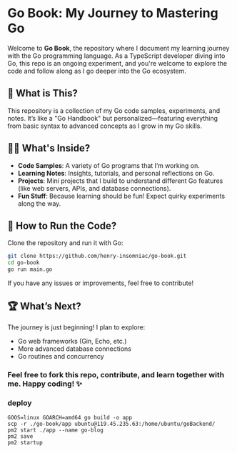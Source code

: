 # Go Book: My Journey to Mastering Go

Welcome to **Go Book**, the repository where I document my learning journey with the Go programming language. As a TypeScript developer diving into Go, this repo is an ongoing experiment, and you're welcome to explore the code and follow along as I go deeper into the Go ecosystem.

## 🚀 What is This?

This repository is a collection of my Go code samples, experiments, and notes. It’s like a "Go Handbook" but personalized—featuring everything from basic syntax to advanced concepts as I grow in my Go skills.

## 🧑‍💻 What's Inside?

- **Code Samples**: A variety of Go programs that I’m working on.
- **Learning Notes**: Insights, tutorials, and personal reflections on Go.
- **Projects**: Mini projects that I build to understand different Go features (like web servers, APIs, and database connections).
- **Fun Stuff**: Because learning should be fun! Expect quirky experiments along the way.

## 🔧 How to Run the Code?

Clone the repository and run it with Go:

```bash
git clone https://github.com/henry-insomniac/go-book.git
cd go-book
go run main.go
```

If you have any issues or improvements, feel free to contribute!

## 🏆 What’s Next?

The journey is just beginning! I plan to explore:

- Go web frameworks (Gin, Echo, etc.)
- More advanced database connections
- Go routines and concurrency

### Feel free to fork this repo, contribute, and learn together with me. Happy coding! ✨

### deploy
```shell
GOOS=linux GOARCH=amd64 go build -o app
scp -r ./go-book/app ubuntu@119.45.235.63:/home/ubuntu/goBackend/
pm2 start ./app --name go-blog
pm2 save 
pm2 startup
